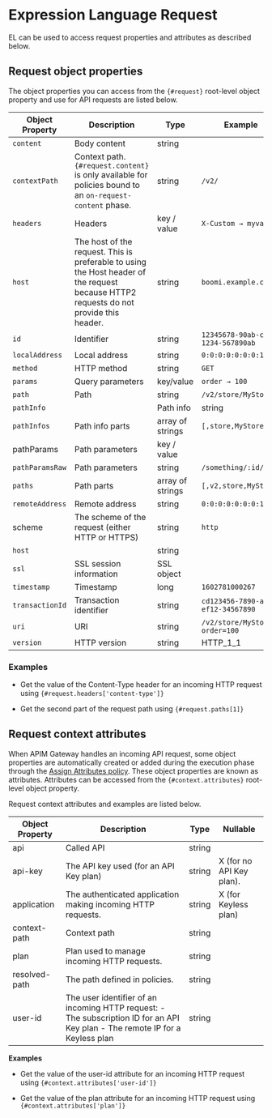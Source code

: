 # Expression Language Request

<head>
  <meta name="guidename" content="API Management"/>
  <meta name="context" content="GUID-11372a98-093c-416e-a07a-5bc01f9978f9"/>
</head>

EL can be used to access request properties and attributes as described below.

## Request object properties

The object properties you can access from the `{#request}` root-level object property and use for API requests are listed below.

|Object Property|Description|Type|Example|
|---|---|---|---|
|`content`|Body content|string||
|`contextPath`|Context path. `{#request.content}` is only available for policies bound to an `on-request-content` phase.|string|`/v2/`|
|`headers`|Headers|key / value|`X-Custom → myvalue`|
|`host`|The host of the request. This is preferable to using the Host header of the request because HTTP2 requests do not provide this header.|string|  `boomi.example.com`|
|`id`|Identifier|string|`12345678-90ab-cdef-1234-567890ab`|
|`localAddress`|Local address|string|`0:0:0:0:0:0:0:1`|
|`method`|HTTP method|string|`GET`|
|`params`|Query parameters|key/value|`order → 100`|
|`path`|Path|string|`/v2/store/MyStore`|
|`pathInfo`||Path info|string|`/store/MyStore`|
|`pathInfos`|Path info parts|array of strings|`[,store,MyStore]`|
|pathParams|Path parameters|key / value||`storeId → MyStore (see Warning for details)`|
|`pathParamsRaw`|Path parameters|string|`/something/:id/**`|
|`paths`|Path parts|array of strings|`[,v2,store,MyStore]`|
|`remoteAddress`|Remote address|string|`0:0:0:0:0:0:0:1`|
scheme|The scheme of the request (either HTTP or HTTPS)|string|`http`|
|`host`||string||||
|`ssl`|SSL session information|SSL object|||
|`timestamp`|Timestamp|long|`1602781000267`|
|`transactionId`|Transaction identifier|string|`cd123456-7890-abcd-ef12-34567890`|
|`uri`|URI|string|`/v2/store/MyStore?order=100`|
|`version`|HTTP version|string|HTTP_1_1|

### Examples
- Get the value of the Content-Type header for an incoming HTTP request using `{#request.headers['content-type']}`

- Get the second part of the request path using `{#request.paths[1]}`


## Request context attributes

When APIM Gateway handles an incoming API request, some object properties are automatically created or added during the execution phase through the [Assign Attributes policy](/docs/Atomsphere/API%20Management/Topics/api-assign_attributes_policy.md). These object properties are known as attributes. Attributes can be accessed from the `{#context.attributes}` root-level object property.

Request context attributes and examples are listed below.

|Object Property|Description|Type|Nullable|
|---|---|---|---|
|api|Called API|string||
|api-key|The API key used (for an API Key plan)|string|X (for no API Key plan).|
|application|The authenticated application making incoming HTTP requests.|string|X (for Keyless plan)|
|context-path|Context path|string||
plan|Plan used to manage incoming HTTP requests.|string|||
|resolved-path|The path defined in policies.|string|||
|user-id|The user identifier of an incoming HTTP request: - The subscription ID for an API Key plan - The remote IP for a Keyless plan|string||

**Examples**
- Get the value of the user-id attribute for an incoming HTTP request using `{#context.attributes['user-id']}`

- Get the value of the plan attribute for an incoming HTTP request using `{#context.attributes['plan']}`

